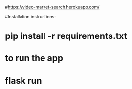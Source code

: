 #https://video-market-search.herokuapp.com/

#Installation instructions:
# pip install -r requirements.txt
# to run the app
# flask run
